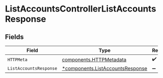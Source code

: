 # ListAccountsControllerListAccountsResponse


## Fields

| Field                                                                               | Type                                                                                | Required                                                                            | Description                                                                         |
| ----------------------------------------------------------------------------------- | ----------------------------------------------------------------------------------- | ----------------------------------------------------------------------------------- | ----------------------------------------------------------------------------------- |
| `HTTPMeta`                                                                          | [components.HTTPMetadata](../../models/components/httpmetadata.md)                  | :heavy_check_mark:                                                                  | N/A                                                                                 |
| `ListAccountsResponse`                                                              | [*components.ListAccountsResponse](../../models/components/listaccountsresponse.md) | :heavy_minus_sign:                                                                  | N/A                                                                                 |
